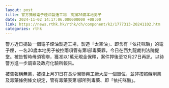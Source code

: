 ```yaml
---
layout: post
title: 警方搗破電子煙油製造工場　拘捕20歲本地男子
date: 2024-11-02 14:17:06.000000000 +08:00
link: https://news.rthk.hk/rthk/ch/component/k2/1777313-20241102.htm
categories: rthk
---
```


警方近日搗破一個電子煙油製造工場，製造「太空油」、即含有「依托咪酯」的電子煙，一名20歲本地男子被控兩項管有第I部毒藥罪，今日在西九龍裁判法院提堂。被告暫時毋須答辯，獲准以1萬元現金保釋，案件押後至12月27日再訊，以待警方進一步調查及政府化驗所報告。

被告報稱無業，被控上月31日在長沙灣聯興工廠大廈一個單位，並非按照藥劑業及毒藥條例條文規定，管有毒藥表第I部所列毒藥、即「依托咪酯」。

